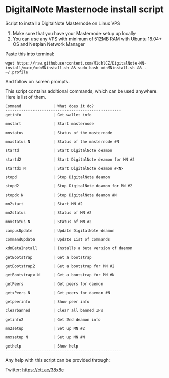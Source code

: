 # DigitalNote Masternode install script

Script to install a DigitalNote Masternode on Linux VPS

1) Make sure that you have your Masternode setup up locally
2) You can use any VPS with minimum of 512MB RAM with Ubuntu 18.04+ OS and Netplan Network Manager

Paste this into terminal:

```
wget https://raw.githubusercontent.com/M1chlCZ/DigitalNote-MN-install/main/xdnMNinstall.sh && sudo bash xdnMNinstall.sh && . ~/.profile
```
And follow on screen prompts.

This script contains additional commands, which can be used anywhere. Here is list of them.
```
Command              | What does it do?
---------------------------------------------------
getinfo              | Get wallet info

mnstart              | Start masternode

mnstatus             | Status of the masternode

mnxstatus N          | Status of the masternode #N

startd               | Start DigitalNote deamon

startd2              | Start DigitalNote deamon for MN #2

startdx N            | Start DigitalNote deamon #<N>

stopd                | Stop DigitalNote deamon

stopd2               | Stop DigitalNote deamon for MN #2

stopdx N             | Stop DigitalNote deamon #N

mn2start             | Start MN #2

mn2status            | Status of MN #2

mnxstatus N          | Status of MN #2

campusUpdate         | Update DigitalNote deamon

commandUpdate        | Update List of commands

xdnBetaInstall       | Installs a beta version of daemon

getBootstrap         | Get a bootstrap

getBootstrap2        | Get a bootstrap for MN #2

getBootstrapx N      | Get a bootstrap for MN #N

getPeers             | Get peers for daemon

getxPeers N          | Get peers for daemon #N

getpeerinfo          | Show peer info

clearbanned          | Clear all banned IPs

getinfo2             | Get 2nd deamon info

mn2setup             | Set up MN #2

mnxsetup N           | Set up MN #N

gethelp              | Show help
---------------------------------------------------
```

Any help with this script can be provided through:


Twitter: https://ctt.ac/38x8c 

